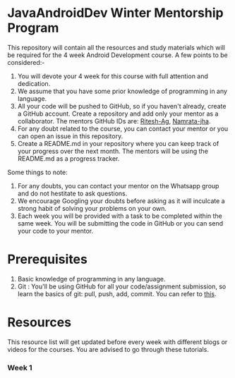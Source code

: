 # JavaAndroidDev Winter Mentorship Program
This repository will contain all the resources and study materials which will be required for the 4 week Android Development course. A few points to be considered:-

1. You will devote your 4 week for this course with full attention and dedication.
2. We assume that you have some prior knowledge of programming in any language.
3. All your code will be pushed to GitHub, so if you haven't already, create a GitHub account. Create a repository and add only
   your mentor as a collaborator. The mentors GitHub IDs are: [Ritesh-Ag](https://github.com/Ritesh-Ag), [Namrata-jha](https://github.com/namrata-jha).
4. For any doubt related to the course, you can contact your mentor or you can open an issue in this repository.
5. Create a README.md in your repository where you can keep track of your progress over the next month. The mentors will be using
   the README.md as a progress tracker.


Some things to note:

1. For any doubts, you can contact your mentor on the Whatsapp group and do not hestitate to ask questions.
2. We encourage Googling your doubts before asking as it will inculcate a strong habit of solving your problems on
   your own.
3. Each week you will be provided with a task to be completed within the same week. You will be submitting the
   code in GitHub or you can send your code to your mentor.
   
# Prerequisites

1. Basic knowledge of programming in any language.
2. Git : You'll be using GitHub for all your code/assignment submission, so learn the basics of git: pull, push, add, commit.
   You can refer to [this](https://www.atlassian.com/git/tutorials).
  
# Resources

This resource list will get updated before every week with different blogs or videos for the courses. You are advised to go through 
these tutorials.

### Week 1

 
